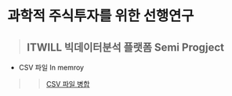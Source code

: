 과학적 주식투자를 위한 선행연구
=======================
>ITWILL 빅데이터분석 플랫폼 Semi Progject
>-----------------------------------
* CSV 파일 In memroy
>> [CSV 파일 병합](https://github.com/DominKim/Domin/blob/master/ITWILL_Semiproject/Join_rawdata.R)
